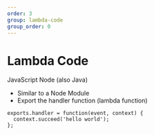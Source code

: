 ```yaml
---
order: 3
group: lambda-code
group_order: 0
---
```


# Lambda Code
JavaScript Node (also Java)

* Similar to a Node Module
* Export the handler function (lambda function)

```
exports.handler = function(event, context) {
  context.succeed('hello world');
};
```

